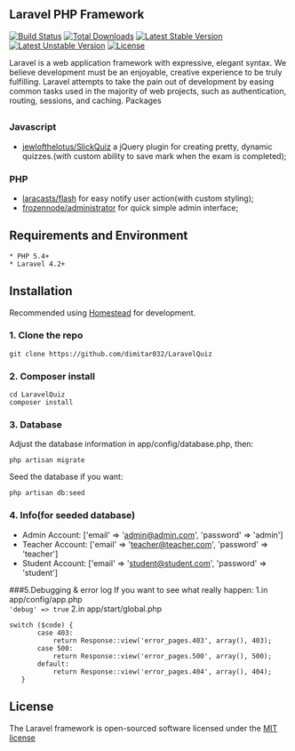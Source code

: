 ## Laravel PHP Framework

[![Build Status](https://travis-ci.org/laravel/framework.svg)](https://travis-ci.org/laravel/framework)
[![Total Downloads](https://poser.pugx.org/laravel/framework/downloads.svg)](https://packagist.org/packages/laravel/framework)
[![Latest Stable Version](https://poser.pugx.org/laravel/framework/v/stable.svg)](https://packagist.org/packages/laravel/framework)
[![Latest Unstable Version](https://poser.pugx.org/laravel/framework/v/unstable.svg)](https://packagist.org/packages/laravel/framework)
[![License](https://poser.pugx.org/laravel/framework/license.svg)](https://packagist.org/packages/laravel/framework)

Laravel is a web application framework with expressive, elegant syntax. We believe development must be an enjoyable, creative experience to be truly fulfilling. Laravel attempts to take the pain out of development by easing common tasks used in the majority of web projects, such as authentication, routing, sessions, and caching.
Packages
## 

### Javascript

* [jewlofthelotus/SlickQuiz](https://github.com/jewlofthelotus/SlickQuiz) a jQuery plugin for creating pretty, dynamic quizzes.(with custom ability to save mark when the exam is completed);

### PHP
* [laracasts/flash](https://github.com/laracasts/flash) for easy notify user action(with custom styling);
* [frozennode/administrator](https://github.com/FrozenNode/Laravel-Administrator) for quick simple admin interface;


## Requirements and Environment
    * PHP 5.4+
	* Laravel 4.2+

## Installation

Recommended using [Homestead](http://laravel.com/docs/4.2/homestead) for development.

### 1. Clone the repo

    git clone https://github.com/dimitar032/LaravelQuiz

### 2. Composer install

    cd LaravelQuiz
    composer install
    
### 3. Database 

Adjust the database information in app/config/database.php, then: 

    php artisan migrate

Seed the database if you want: 

    php artisan db:seed

### 4. Info(for seeded database)

* Admin Account: ['email' => 'admin@admin.com', 'password' => 'admin']
* Teacher Account: ['email' => 'teacher@teacher.com', 'password' => 'teacher']
* Student Account: ['email' => 'student@student.com', 'password' => 'student']

###5.Debugging & error log
If you want to see what really happen:
1.in  app/config/app.php  
	```
	'debug' => true
	```
2.in app/start/global.php
```   
switch ($code) {
       case 403:
           return Response::view('error_pages.403', array(), 403);
       case 500:
           return Response::view('error_pages.500', array(), 500);
       default:
           return Response::view('error_pages.404', array(), 404);
   }
```

## License

The Laravel framework is open-sourced software licensed under the [MIT license](http://opensource.org/licenses/MIT)

